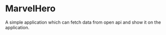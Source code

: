 # MarvelHero
A simple application which can fetch data from open api and show it on the application. 
